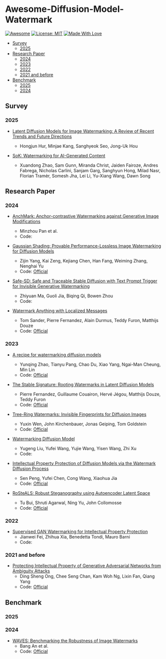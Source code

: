# Awesome-Diffusion-Model-Watermark
[![Awesome](https://cdn.rawgit.com/sindresorhus/awesome/d7305f38d29fed78fa85652e3a63e154dd8e8829/media/badge.svg)](https://github.com/liwd190019/Awesome-Diffusion-Model-Watermark/) 
[![License: MIT](https://img.shields.io/badge/License-MIT-green.svg)](https://opensource.org/licenses/MIT)
[![Made With Love](https://img.shields.io/badge/Made%20With-Love-red.svg)](https://github.com/chetanraj/awesome-github-badges)

- [Survey](#survey)
  - [2025](#2025)
- [Research Paper](#research-paper)
  - [2024](#2024)
  - [2023](#2023)
  - [2022](#2022)
  - [2021 and before](#2021-and-before)
- [Benchmark](#benchmark)
  - [2025](#2025-1)
  - [2024](#2024-1)

## Survey
### 2025
- [Latent Diffusion Models for Image Watermarking: A Review of Recent Trends and Future Directions](https://www.mdpi.com/2079-9292/14/1/25)
  - Hongjun Hur, Minjae Kang, Sanghyeok Seo, Jong-Uk Hou

- [SoK: Watermarking for AI-Generated Content](https://arxiv.org/abs/2411.18479)
  - Xuandong Zhao, Sam Gunn, Miranda Christ, Jaiden Fairoze, Andres Fabrega, Nicholas Carlini, Sanjam Garg, Sanghyun Hong, Milad Nasr, Florian Tramèr, Somesh Jha, Lei Li, Yu-Xiang Wang, Dawn Song

## Research Paper
### 2024
- [AnchMark: Anchor-contrastive Watermarking against Generative Image Modifications](https://openreview.net/pdf?id=WLw1oDGR2Q)
  - Minzhou Pan et al.
  - Code: 

- [Gaussian Shading: Provable Performance-Lossless Image Watermarking for Diffusion Models](https://arxiv.org/abs/2404.04956)
  - Zijin Yang, Kai Zeng, Kejiang Chen, Han Fang, Weiming Zhang, Nenghai Yu
  - Code: [Official](https://github.com/bsmhmmlf/Gaussian-Shading)

- [Safe-SD: Safe and Traceable Stable Diffusion with Text Prompt Trigger for Invisible Generative Watermarking](https://arxiv.org/abs/2407.13188)
  - Zhiyuan Ma, Guoli Jia, Biqing Qi, Bowen Zhou
  - Code:

- [Watermark Anything with Localized Messages](https://arxiv.org/abs/2411.07231)
  - Tom Sander, Pierre Fernandez, Alain Durmus, Teddy Furon, Matthijs Douze
  - Code: [Official](https://github.com/facebookresearch/watermark-anything)

### 2023
- [A recipe for watermarking diffusion models](https://arxiv.org/pdf/2303.10137)
  - Yunqing Zhao, Tianyu Pang, Chao Du, Xiao Yang, Ngai-Man Cheung, Min Lin
  - Code: [Official](https://github.com/yunqing-me/WatermarkDM)

- [The Stable Signature: Rooting Watermarks in Latent Diffusion Models](https://openaccess.thecvf.com/content/ICCV2023/papers/Fernandez_The_Stable_Signature_Rooting_Watermarks_in_Latent_Diffusion_Models_ICCV_2023_paper.pdf)
  - Pierre Fernandez, Guillaume Couairon, Hervé Jégou, Matthijs Douze, Teddy Furon
  - Code: [Official](https://github.com/facebookresearch/stable_signature)

- [Tree-Ring Watermarks: Invisible Fingerprints for Diffusion Images](https://proceedings.neurips.cc/paper_files/paper/2023/hash/b54d1757c190ba20dbc4f9e4a2f54149-Abstract-Conference.html)
  - Yuxin Wen, John Kirchenbauer, Jonas Geiping, Tom Goldstein
  - Code: [Official](https://github.com/YuxinWenRick/tree-ring-watermark)

- [Watermarking Diffusion Model](https://arxiv.org/abs/2305.12502)
  - Yugeng Liu, Yufei Wang, Yujie Wang, Yisen Wang, Zhi Xu
  - Code: 

- [Intellectual Property Protection of Diffusion Models via the Watermark Diffusion Process](https://arxiv.org/abs/2306.03436)
  - Sen Peng, Yufei Chen, Cong Wang, Xiaohua Jia
  - Code: [Official](https://github.com/senp98/wdm)

- [RoSteALS: Robust Steganography using Autoencoder Latent Space](https://arxiv.org/abs/2304.03400)
  - Tu Bui, Shruti Agarwal, Ning Yu, John Collomosse
  - Code: [Official](https://github.com/tubui/rosteals)

### 2022
- [Supervised GAN Watermarking for Intellectual Property Protection](https://arxiv.org/pdf/2209.03466)
  - Jianwei Fei, Zhihua Xia, Benedetta Tondi, Mauro Barni
  - Code: 

### 2021 and before
- [Protecting Intellectual Property of Generative Adversarial Networks from Ambiguity Attacks](https://arxiv.org/pdf/2102.04362)
  - Ding Sheng Ong, Chee Seng Chan, Kam Woh Ng, Lixin Fan, Qiang Yang
  - Code: [Official](https://github.com/dingsheng-ong/ipr-gan)

## Benchmark
### 2025
### 2024
- [WAVES: Benchmarking the Robustness of Image Watermarks](https://openreview.net/pdf?id=tUumjNa7TF)
  - Bang An et al.
  - Code: [Official](https://github.com/umd-huang-lab/WAVES)
